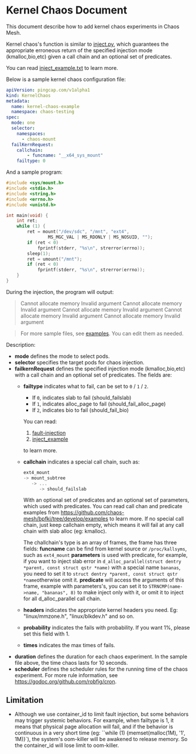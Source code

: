 # Kernel Chaos Document

This document describe how to add kernel chaos experiments in Chaos Mesh.

Kernel chaos's function is similar to
[inject.py](https://github.com/iovisor/bcc/blob/master/tools/inject.py), which
guarantees the appropriate erroneous return of the specified injection mode
(kmalloc,bio,etc) given a call chain and an optional set of predicates.

You can read
[inject\_example.txt](https://github.com/iovisor/bcc/blob/master/tools/inject_example.txt)
to learn more.

Below is a sample kernel chaos configuration file:

```yaml
apiVersion: pingcap.com/v1alpha1
kind: KernelChaos
metadata:
  name: kernel-chaos-example
  namespace: chaos-testing
spec:
  mode: one
  selector:
    namespaces:
      - chaos-mount 
  failKernRequest:
    callchain:
        - funcname: "__x64_sys_mount"
    failtype: 0
```

And a sample program:
```c
#include <sys/mount.h>
#include <stdio.h>
#include <string.h>
#include <errno.h>
#include <unistd.h>

int main(void) {
	int ret; 
	while (1) {
		ret = mount("/dev/sdc", "/mnt", "ext4", 
			    MS_MGC_VAL | MS_RDONLY | MS_NOSUID, "");
		if (ret < 0)
			fprintf(stderr, "%s\n", strerror(errno));
		sleep(1);
		ret = umount("/mnt");
		if (ret < 0)
			fprintf(stderr, "%s\n", strerror(errno));
	}
}
```

During the injection, the program will output:

> Cannot allocate memory
> Invalid argument
> Cannot allocate memory
> Invalid argument
> Cannot allocate memory
> Invalid argument
> Cannot allocate memory
> Invalid argument
> Cannot allocate memory
> Invalid argument

> For more sample files, see [examples](https://github.com/chaos-mesh/bpfki/tree/develop/examples). You can edit them as needed. 

Description:

* **mode** defines the mode to select pods.
* **selector** specifies the target pods for chaos injection.
* **failkernRequest** defines the specified injection mode (kmalloc,bio,etc)
  with a call chain and an optional set of predicates. The fields are:
  * **failtype** indicates what to fail, can be set to `0` / `1` / `2`.
    - If `0`, indicates slab to fail (should_failslab)
    - If `1`, indicates alloc_page to fail (should_fail_alloc_page)
    - If `2`, indicates bio to fail (should_fail_bio)

    You can read:
    1. [fault-injection](https://www.kernel.org/doc/html/latest/fault-injection/fault-injection.html)
    2. [inject_example](http://github.com/iovisor/bcc/blob/master/tools/inject_example.txt)

    to learn more.
  * **callchain** indicates a special call chain, such as:
       ```c
     ext4_mount
       -> mount_subtree
          -> ...
             -> should_failslab
       ```
      With an optional set of predicates and an optional set of parameters,
      which used with predicates. You can read call chan and predicate
      examples from https://github.com/chaos-mesh/bpfki/tree/develop/examples
      to learn more. If no special call chain, just keep callchain empty,
      which means it will fail at any call chain with slab alloc (eg: kmalloc).
      
      The challchain's type is an array of frames, the frame has three fields:
      **funcname** can be find from kernel source or `/proc/kallsyms`, such as `ext4_mount`
      **parameters** is used with predicate, for example, if you want to inject
      slab error in `d_alloc_parallel(struct dentry *parent, const struct qstr
      *name)` with a special name `bananas`, you need to set it to `struct
      dentry *parent, const struct qstr *name`otherwise omit it.
      **predicate** will access the arguments of this frame, example with
      parameters's, you can set it to `STRNCMP(name->name, "bananas", 8)` to
      make inject only with it, or omit it to inject for all d_alloc_parallel call chain.
  * **headers** indicates the appropriate kernel headers you need. Eg: "linux/mmzone.h", "linux/blkdev.h" and so on.
  * **probability** indicates the fails with probability. If you want 1%, please set this field with 1.
  * **times** indicates the max times of fails.
* **duration** defines the duration for each chaos experiment. In the sample file above, the time chaos lasts for 10 seconds.
* **scheduler** defines the scheduler rules for the running time of the chaos experiment. For more rule information, see <https://godoc.org/github.com/robfig/cron>.

## Limitation

* Although we use container_id to limit fault injection, but some behaviors may
  trigger systemic behaviors. For example, when failtype is 1, it means that
  physical page allocation will fail, and if the behavior is continuous in a 
  very short time (eg: ``while (1) {memset(malloc(1M), '1', 1M)}`), the system's
  oom-killer will be awakened to release memory. So the container\_id will lose
  limit to oom-killer.
